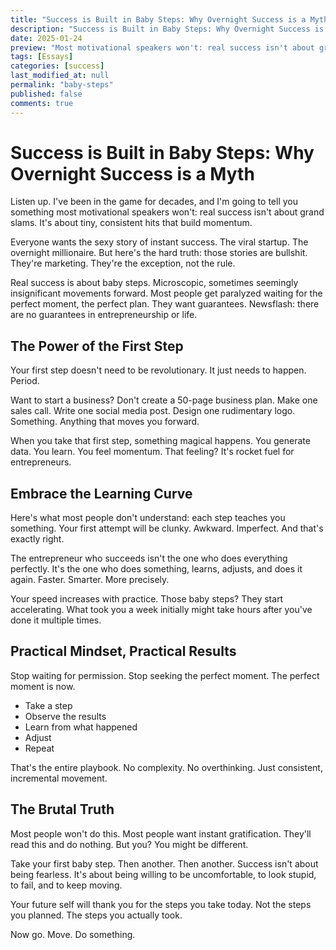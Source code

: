 ```yaml
---
title: "Success is Built in Baby Steps: Why Overnight Success is a Myth"
description: "Success is Built in Baby Steps: Why Overnight Success is a Myth"
date: 2025-01-24
preview: "Most motivational speakers won't: real success isn't about grand slams. It's about tiny, consistent hits that build momentum."
tags: [Essays]
categories: [success]
last_modified_at: null
permalink: "baby-steps"
published: false
comments: true
---
```

# Success is Built in Baby Steps: Why Overnight Success is a Myth

Listen up. I've been in the game for decades, and I'm going to tell you something most motivational speakers won't: real success isn't about grand slams. It's about tiny, consistent hits that build momentum.

Everyone wants the sexy story of instant success. The viral startup. The overnight millionaire. But here's the hard truth: those stories are bullshit. They're marketing. They're the exception, not the rule.

Real success is about baby steps. Microscopic, sometimes seemingly insignificant movements forward. Most people get paralyzed waiting for the perfect moment, the perfect plan. They want guarantees. Newsflash: there are no guarantees in entrepreneurship or life.

## The Power of the First Step

Your first step doesn't need to be revolutionary. It just needs to happen. Period.

Want to start a business? Don't create a 50-page business plan. Make one sales call. Write one social media post. Design one rudimentary logo. Something. Anything that moves you forward.

When you take that first step, something magical happens. You generate data. You learn. You feel momentum. That feeling? It's rocket fuel for entrepreneurs.

## Embrace the Learning Curve

Here's what most people don't understand: each step teaches you something. Your first attempt will be clunky. Awkward. Imperfect. And that's exactly right.

The entrepreneur who succeeds isn't the one who does everything perfectly. It's the one who does something, learns, adjusts, and does it again. Faster. Smarter. More precisely.

Your speed increases with practice. Those baby steps? They start accelerating. What took you a week initially might take hours after you've done it multiple times.

## Practical Mindset, Practical Results

Stop waiting for permission. Stop seeking the perfect moment. The perfect moment is now.

- Take a step
- Observe the results
- Learn from what happened
- Adjust
- Repeat

That's the entire playbook. No complexity. No overthinking. Just consistent, incremental movement.

## The Brutal Truth

Most people won't do this. Most people want instant gratification. They'll read this and do nothing. But you? You might be different.

Take your first baby step. Then another. Then another. Success isn't about being fearless. It's about being willing to be uncomfortable, to look stupid, to fail, and to keep moving.

Your future self will thank you for the steps you take today. Not the steps you planned. The steps you actually took.

Now go. Move. Do something.